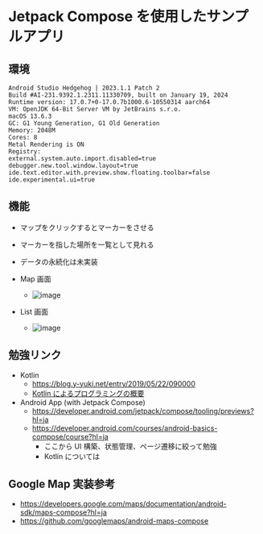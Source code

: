 # Jetpack Compose を使用したサンプルアプリ

## 環境

```
Android Studio Hedgehog | 2023.1.1 Patch 2
Build #AI-231.9392.1.2311.11330709, built on January 19, 2024
Runtime version: 17.0.7+0-17.0.7b1000.6-10550314 aarch64
VM: OpenJDK 64-Bit Server VM by JetBrains s.r.o.
macOS 13.6.3
GC: G1 Young Generation, G1 Old Generation
Memory: 2048M
Cores: 8
Metal Rendering is ON
Registry:
external.system.auto.import.disabled=true
debugger.new.tool.window.layout=true
ide.text.editor.with.preview.show.floating.toolbar=false
ide.experimental.ui=true
```

## 機能

- マップをクリックするとマーカーをさせる
- マーカーを指した場所を一覧として見れる
- データの永続化は未実装

- Map 画面
  - ![image](https://github.com/kanorix/AndroidJetpackComposeSample/assets/57693055/6a9721e9-fdb8-4c4f-b60e-4d4bbeb6ea0c)

- List 画面
  - ![image](https://github.com/kanorix/AndroidJetpackComposeSample/assets/57693055/82ac2676-1d22-4b84-b086-542fc9131b98)

## 勉強リンク

- Kotlin
  - https://blog.y-yuki.net/entry/2019/05/22/090000
  - [Kotlin によるプログラミングの概要](https://developer.android.com/courses/pathways/android-basics-compose-unit-1-pathway-1?hl=ja)
- Android App (with Jetpack Compose)
  - https://developer.android.com/jetpack/compose/tooling/previews?hl=ja
  - https://developer.android.com/courses/android-basics-compose/course?hl=ja
    - ここから UI 構築、状態管理、ページ遷移に絞って勉強
    - Kotlin については

## Google Map 実装参考

- https://developers.google.com/maps/documentation/android-sdk/maps-compose?hl=ja
- https://github.com/googlemaps/android-maps-compose
